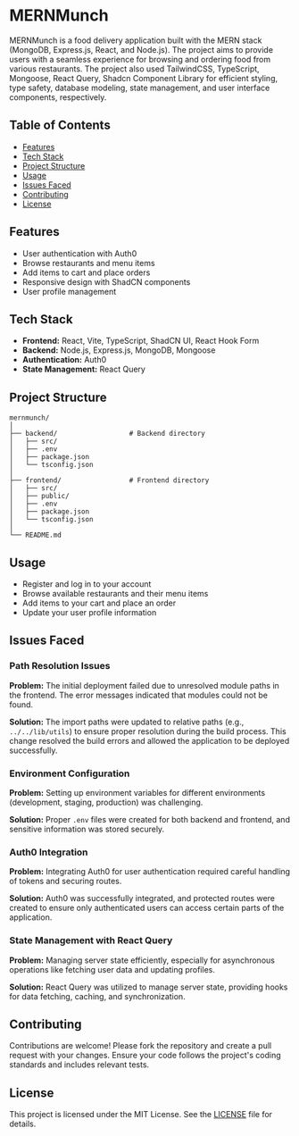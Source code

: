 # MERNMunch

MERNMunch is a food delivery application built with the MERN stack (MongoDB, Express.js, React, and Node.js). The project aims to provide users with a seamless experience for browsing and ordering food from various restaurants. The project also used TailwindCSS, TypeScript, Mongoose, React Query, Shadcn Component Library for efficient styling, type safety, database modeling, state management, and user interface components, respectively.

## Table of Contents

- [Features](#features)
- [Tech Stack](#tech-stack)
- [Project Structure](#project-structure)
- [Usage](#usage)
- [Issues Faced](#issues-faced)
- [Contributing](#contributing)
- [License](#license)

## Features

- User authentication with Auth0
- Browse restaurants and menu items
- Add items to cart and place orders
- Responsive design with ShadCN components
- User profile management

## Tech Stack

- **Frontend:** React, Vite, TypeScript, ShadCN UI, React Hook Form
- **Backend:** Node.js, Express.js, MongoDB, Mongoose
- **Authentication:** Auth0
- **State Management:** React Query

## Project Structure

```
mernmunch/
│
├── backend/                  # Backend directory
│   ├── src/
│   ├── .env
│   ├── package.json
│   └── tsconfig.json
│
├── frontend/                 # Frontend directory
│   ├── src/
│   ├── public/
│   ├── .env
│   ├── package.json
│   └── tsconfig.json
│
└── README.md
```

## Usage

- Register and log in to your account
- Browse available restaurants and their menu items
- Add items to your cart and place an order
- Update your user profile information

## Issues Faced

### Path Resolution Issues

**Problem:** The initial deployment failed due to unresolved module paths in the frontend. The error messages indicated that modules could not be found.

**Solution:** The import paths were updated to relative paths (e.g., `../../lib/utils`) to ensure proper resolution during the build process. This change resolved the build errors and allowed the application to be deployed successfully.

### Environment Configuration

**Problem:** Setting up environment variables for different environments (development, staging, production) was challenging.

**Solution:** Proper `.env` files were created for both backend and frontend, and sensitive information was stored securely.

### Auth0 Integration

**Problem:** Integrating Auth0 for user authentication required careful handling of tokens and securing routes.

**Solution:** Auth0 was successfully integrated, and protected routes were created to ensure only authenticated users can access certain parts of the application.

### State Management with React Query

**Problem:** Managing server state efficiently, especially for asynchronous operations like fetching user data and updating profiles.

**Solution:** React Query was utilized to manage server state, providing hooks for data fetching, caching, and synchronization.

## Contributing

Contributions are welcome! Please fork the repository and create a pull request with your changes. Ensure your code follows the project's coding standards and includes relevant tests.

## License

This project is licensed under the MIT License. See the [LICENSE](LICENSE) file for details.
